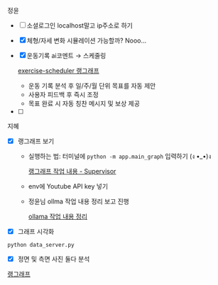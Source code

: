정윤

- [ ]  소셜로그인 localhost말고 ip주소로 하기
- [x]  체형/자세 변화 시뮬레이션 가능할까? Nooo…
- [x]  운동기록 ai코멘트 → 스케줄링
    
    [exercise-scheduler 랭그래프](https://www.notion.so/exercise-scheduler-2308e2324382807ab7a8c753702f20e3?pvs=21)
    
    - 운동 기록 분석 후 일/주/월 단위 목표를 자동 제안
    - 사용자 피드백 후 즉시 조정
    - 목표 완료 시 자동 칭찬 메시지 및 보상 제공
- [ ]  

지혜

- [x]  랭그래프 보기
    - 실행하는 법: 터미널에 `python -m app.main_graph` 입력하기 (ง •_•)ง
        
        [랭그래프 작업 내용 - Supervisor](https://www.notion.so/Supervisor-22e8e2324382806fa4f3cb34327838e8?pvs=21) 
        
    - env에 Youtube API key 넣기
    - 정윤님 ollma 작업 내용 정리 보고 진행
        
        [ollama 작업 내용 정리](https://www.notion.so/ollama-22c8e232438280d6b606f88b400faaef?pvs=21) 
        
- [x]  그래프 시각화

`python data_server.py`

- [x]  정면 및 측면 사진 둘다 분석

[랭그래프](https://www.notion.so/2318e232438280099b01fe16c3495446?pvs=21)